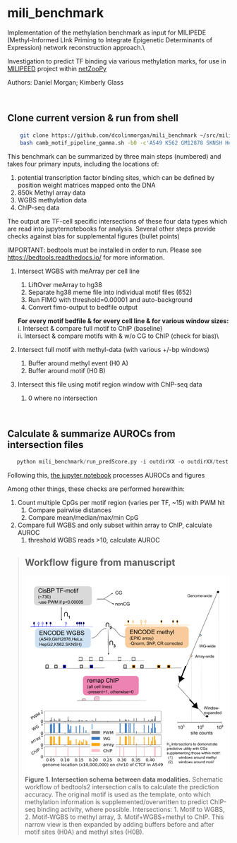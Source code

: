 # mili_benchmark

Implementation of the methylation benchmark as input for MILIPEDE (Methyl-Informed LInk Priming to Integrate Epigenetic Determinants of Expression) network reconstruction approach.\


Investigation to predict TF binding via various methylation marks, for use in [MILIPEED](https://github.com/dcolinmorgan/netZooPy/tree/milipeed) project within [netZooPy](https://github.com/netZoo/netZooPy)

Authors: Daniel Morgan; Kimberly Glass

<space>\
<space>

Clone current version & run from shell
--------------------------------------------------
```bash
    git clone https://github.com/dcolinmorgan/mili_benchmark ~/src/mili_benchmark
    bash camb_motif_pipeline_gamma.sh -b0 -c'A549 K562 GM12878 SKNSH HepG2 HeLa' -o'outdirXX'

```

This benchmark can be summarized by three main steps (numbered) and takes four primary inputs, including the locations of:
  1. potential transcription factor binding sites, which can be defined by position weight matrices mapped onto the DNA
  1. 850k Methyl array data
  1. WGBS methylation data
  1. ChIP-seq data

The output are TF-cell specific intersections of these four data types which are read into jupyternotebooks for analysis. Several other steps provide checks against bias for supplemental figures (bullet points)

IMPORTANT: bedtools must be installed in order to run. Please see https://bedtools.readthedocs.io/ for more information. 

1. Intersect WGBS with meArray per cell line
    1. LiftOver meArray to hg38
    1. Separate hg38 meme file into individual motif files (652)
    1. Run FIMO with threshold=0.00001 and auto-background
    1. Convert fimo-output to bedfile output
  
     __For every motif bedfile & for every cell line & for various window sizes:__ \
          i. Intersect & compare full motif to ChIP (baseline)\
          ii. Intersect & compare motifs with & w/o CG to ChIP (check for bias)\
      
1. Intersect full motif with methyl-data (with various +/-bp windows)
    1. Buffer around methyl event (H0 A)
    1. Buffer around motif (H0 B)
1. Intersect this file using motif region window with ChIP-seq data
    1. 0 where no intersection

<space>\
<space>
  
Calculate & summarize AUROCs from intersection files
--------------------------------------------------

```python
   python mili_benchmark/run_predScore.py -i outdirXX -o outdirXX/test

```

Following this, [the jupyter notebook](https://github.com/dcolinmorgan/mili_benchmark/blob/master/channing_methyl_benchmark.ipynb) processes AUROCs and figures

Among other things, these checks are performed herewithin:
1. Count multiple CpGs per motif region (varies per TF, ~15) with PWM hit
    1. Compare pairwise distances
    1. Compare mean/median/max/min CpG
1. Compare full WGBS and only subset within array to ChIP, calculate AUROC
    1. threshold WGBS reads >10, calculate AUROC


>Workflow figure from manuscript
>--------------------------------------------------
>![Figure 1. Intersection schema between data modalities](https://github.com/dcolinmorgan/mili_benchmark/blob/master/figures/motif_interx%20X%20link_calls_v5.png)\
> __Figure 1. Intersection schema between data modalities.__ Schematic workflow of bedtools2 intersection calls to calculate the prediction accuracy. The original motif is used as the template, onto which methylation information is supplemented/overwritten to predict ChIP-seq binding activity, where possible. Intersections: 1. Motif to WGBS, 2. Motif-WGBS to methyl array, 3. Motif+WGBS+methyl to ChIP. This narrow view is then expanded by adding buffers before and after motif sites (H0A) and methyl sites (H0B).

